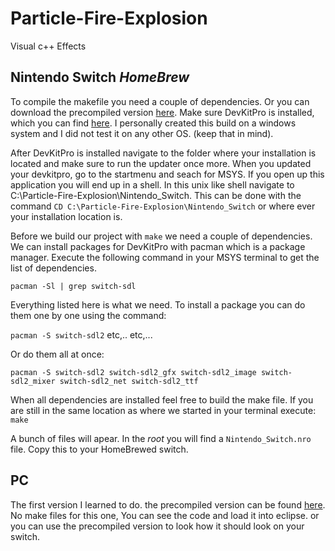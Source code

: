 # Particle-Fire-Explosion
Visual c++ Effects

## Nintendo Switch *HomeBrew*

To compile the makefile you need a couple of dependencies. Or you can download the precompiled version [here](https://github.com/Annihilator708/Particle-Fire-Explosion/tree/master/Nintendo_Switch/prebuild).
Make sure DevKitPro is installed, which you can find [here](https://devkitpro.org/wiki/Getting_Started).
I personally created this build on a windows system and I did not test it on any other OS. (keep that in mind).

After DevKitPro is installed navigate to the folder where your installation is located and make sure to run the updater once more.
When you updated your devkitpro, go to the startmenu and seach for MSYS. If you open up this application you will end up in a shell.
In this unix like shell navigate to C:\Particle-Fire-Explosion\Nintendo_Switch.
This can be done with the command `CD C:\Particle-Fire-Explosion\Nintendo_Switch` or where ever your installation location is.

Before we build our project with `make` we need a couple of dependencies. We can install packages for DevKitPro with pacman which is a package manager.
Execute the following command in your MSYS terminal to get the list of dependencies.

`pacman -Sl | grep switch-sdl`

Everything listed here is what we need.
To install a package you can do them one by one using the command:

`pacman -S switch-sdl2` etc,.. etc,...

Or do them all at once:

`pacman -S switch-sdl2 switch-sdl2_gfx switch-sdl2_image switch-sdl2_mixer switch-sdl2_net switch-sdl2_ttf`

When all dependencies are installed feel free to build the make file.
If you are still in the same location as where we started in your terminal execute:
`make`

A bunch of files will apear. In the *root* you will find a `Nintendo_Switch.nro` file. Copy this to your HomeBrewed switch.

## PC

The first version I learned to do. the precompiled version can be found [here](https://github.com/Annihilator708/Particle-Fire-Explosion/tree/master/PC/prebuild).
No make files for this one, You can see the code and load it into eclipse. or you can use the precompiled version to look how it should look on your switch.
